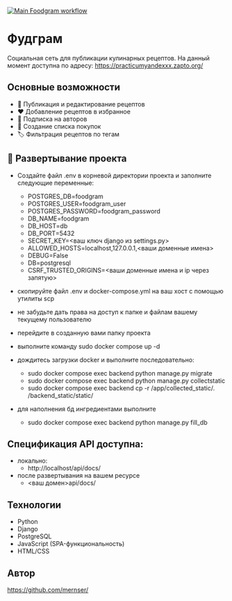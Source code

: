 [![Main Foodgram workflow](https://github.com/mernser/foodgram/actions/workflows/main.yml/badge.svg)](https://github.com/mernser/foodgram/actions/workflows/main.yml)
# Фудграм

Социальная сеть для публикации кулинарных рецептов.
На данный момент доступна по адресу:
https://practicumyandexxx.zapto.org/


## Основные возможности

- 📝 Публикация и редактирование рецептов
- ❤️ Добавление рецептов в избранное
- 👥 Подписка на авторов
- 🛒 Создание списка покупок
- 🏷️ Фильтрация рецептов по тегам

## 🚀 Развертывание проекта
- Создайте файл .env в корневой директории проекта и заполните следующие переменные:
    - POSTGRES_DB=foodgram
    - POSTGRES_USER=foodgram_user
    - POSTGRES_PASSWORD=foodgram_password
    - DB_NAME=foodgram
    - DB_HOST=db
    - DB_PORT=5432
    - SECRET_KEY=<ваш ключ django из settings.py>
    - ALLOWED_HOSTS=localhost,127.0.0.1,<ваши доменные имена>
    - DEBUG=False
    - DB=postgresql
    - CSRF_TRUSTED_ORIGINS=<ваши доменные имена и ip через запятую>

- скопируйте файл .env и docker-compose.yml на ваш хост с помощью утилиты scp
- не забудьте дать права на доступ к папке и файлам вашему текущему пользователю
- перейдите в созданную вами папку проекта
- выполните команду sudo docker compose up -d
- дождитесь загрузки docker и выполните последовательно:
    - sudo docker compose exec backend python manage.py migrate
    - sudo docker compose exec backend python manage.py collectstatic
    - sudo docker compose exec backend cp -r /app/collected_static/. /backend_static/static/
- для наполнения бд ингредиентами выполните
    - sudo docker compose exec backend python manage.py fill_db

## Спецификация API доступна:
- локально:
    - http://localhost/api/docs/
- после развертывания на вашем ресурсе
    - <ваш домен>api/docs/

## Технологии
- Python
- Django
- PostgreSQL
- JavaScript (SPA-функциональность)
- HTML/CSS

## Автор
https://github.com/mernser/